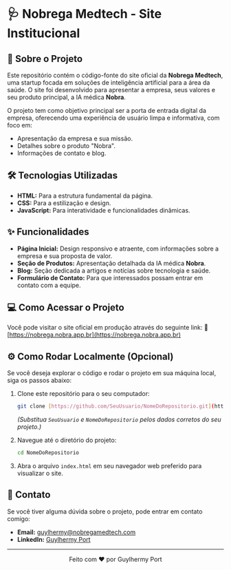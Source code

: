 # 🩺 Nobrega Medtech - Site Institucional

## 🚀 Sobre o Projeto

Este repositório contém o código-fonte do site oficial da **Nobrega Medtech**, uma startup focada em soluções de inteligência artificial para a área da saúde. O site foi desenvolvido para apresentar a empresa, seus valores e seu produto principal, a IA médica **Nobra**.

O projeto tem como objetivo principal ser a porta de entrada digital da empresa, oferecendo uma experiência de usuário limpa e informativa, com foco em:
* Apresentação da empresa e sua missão.
* Detalhes sobre o produto "Nobra".
* Informações de contato e blog.

## 🛠️ Tecnologias Utilizadas

* **HTML:** Para a estrutura fundamental da página.
* **CSS:** Para a estilização e design.
* **JavaScript:** Para interatividade e funcionalidades dinâmicas.

## ✨ Funcionalidades

* **Página Inicial:** Design responsivo e atraente, com informações sobre a empresa e sua proposta de valor.
* **Seção de Produtos:** Apresentação detalhada da IA médica **Nobra**.
* **Blog:** Seção dedicada a artigos e notícias sobre tecnologia e saúde.
* **Formulário de Contato:** Para que interessados possam entrar em contato com a equipe.

## 💻 Como Acessar o Projeto

Você pode visitar o site oficial em produção através do seguinte link:
🔗 [https://nobrega.nobra.app.br](https://nobrega.nobra.app.br)

## ⚙️ Como Rodar Localmente (Opcional)

Se você deseja explorar o código e rodar o projeto em sua máquina local, siga os passos abaixo:

1.  Clone este repositório para o seu computador:
    ```bash
    git clone [https://github.com/SeuUsuario/NomeDoRepositorio.git](https://github.com/SeuUsuario/NomeDoRepositorio.git)
    ```
    *(Substitua `SeuUsuario` e `NomeDoRepositorio` pelos dados corretos do seu projeto.)*

2.  Navegue até o diretório do projeto:
    ```bash
    cd NomeDoRepositorio
    ```

3.  Abra o arquivo `index.html` em seu navegador web preferido para visualizar o site.

## 📧 Contato

Se você tiver alguma dúvida sobre o projeto, pode entrar em contato comigo:
-   **Email:** guylhermy@nobregamedtech.com
-   **LinkedIn:** [Guylhermy Port](https://www.linkedin.com/in/guylhermy-port-b16926233/)

---

<p align="center">Feito com ❤️ por Guylhermy Port</p>
